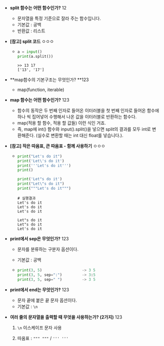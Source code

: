 * **split 함수는 어떤 함수인가?** 12
  * 문자열을 특정 기준으로 잘라 주는 함수입니다.
  * 기본값 : 공백
  * 반환값 : 리스트



* **[참고] split 코드** ㅇㅇㅇ

  * ```py
    a = input()
    print(a.split())
    ```

    ```
    >> 13 17
    ['13', '17']
    ```



* **map함수의 기본구조는 무엇인가? **123
  * map(function, iterable)



* **map 함수는 어떤 함수인가?** 123
  * 함수의 동작은 두 번째 인자로 들어온 이터러블을 첫 번째 인자로 들어온 함수에 하나 씩 집어넣어 수행해서 나온 값을 이터러블로 반환하는 함수다.
  * map(적용 할 함수, 적용 할 값들) 이런 식인 거죠.
  * 즉, map에 int() 함수와 input().split()을 넣으면 split의 결과를 모두 int로 변환해준다.
    (실수로 변환할 때는 int 대신 float를 넣습니다.).



* **[참고] 작은 따옴표, 큰 따옴표 - 함께 사용하기** ㅇㅇㅇ

  * ```py
    print("Let's do it")
    print('Let\'s do it')
    print('''Let's do it''')
    print()
    
    print('Let"s do it')
    print("Let\"s do it")
    print("""Let's do it""")
    ```

    ```
    # 실행결과
    Let's do it
    Let's do it
    Let's do it
    
    Let"s do it
    Let"s do it
    Let's do it
    ```

    

* **print에서 sep은 무엇인가?** 123

  * 문자를 분류하는 구분자 옵션이다.

  * 기본값 : 공백

  * ```python
    print(3, 5)                  -> 3 5
    print(3, 5, sep=":")         -> 3:5
    print(3, 5, sep=" ")         -> 3 5
    ```



* **print에서 end는 무엇인가?** 123
  * 문자 끝에 붙은 끝 문자 옵션이다. 
  * 기본값 : `\n`



* **여러 줄의 문자열을 출력할 때 무엇을 사용하는가? (2가지)** 123
  1. `\n` 이스케이프 문자 사용
    
  1. 따옴표 : `""" """` / `''' '''`
